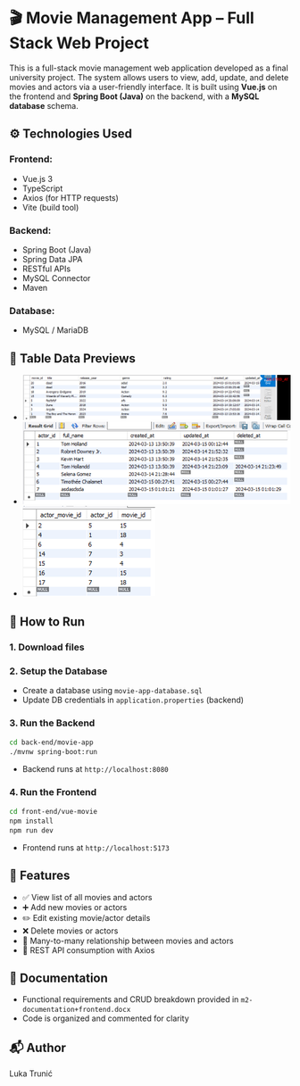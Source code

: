 # 🎬 Movie Management App – Full Stack Web Project

This is a full-stack movie management web application developed as a final university project. The system allows users to view, add, update, and delete movies and actors via a user-friendly interface. It is built using **Vue.js** on the frontend and **Spring Boot (Java)** on the backend, with a **MySQL database** schema.

## ⚙️ Technologies Used

### Frontend:
- Vue.js 3
- TypeScript
- Axios (for HTTP requests)
- Vite (build tool)

### Backend:
- Spring Boot (Java)
- Spring Data JPA
- RESTful APIs
- MySQL Connector
- Maven

### Database:
- MySQL / MariaDB


## 📁 Table Data Previews

- ![Movie Dataset](movie-database.png) 
- ![Actor Dataset](actor-database.png)
- ![Actor Movie Dataset](actor-movie-database.png)


## 🚀 How to Run

### 1. Download files

### 2. Setup the Database
- Create a database using `movie-app-database.sql`
- Update DB credentials in `application.properties` (backend)

### 3. Run the Backend
```bash
cd back-end/movie-app
./mvnw spring-boot:run
```
- Backend runs at `http://localhost:8080`

### 4. Run the Frontend
```bash
cd front-end/vue-movie
npm install
npm run dev
```
- Frontend runs at `http://localhost:5173`


## 🔄 Features

- ✅ View list of all movies and actors
- ➕ Add new movies or actors
- ✏️ Edit existing movie/actor details
- ❌ Delete movies or actors
- 🔗 Many-to-many relationship between movies and actors
- 📡 REST API consumption with Axios


## 📘 Documentation

- Functional requirements and CRUD breakdown provided in `m2-documentation+frontend.docx`
- Code is organized and commented for clarity


## 📬 Author

Luka Trunić
